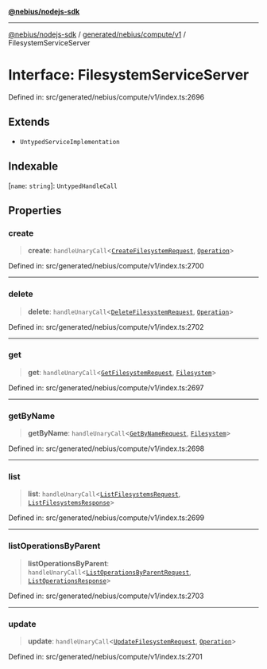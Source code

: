 [**@nebius/nodejs-sdk**](../../../../../README.md)

---

[@nebius/nodejs-sdk](../../../../../README.md) / [generated/nebius/compute/v1](../README.md) / FilesystemServiceServer

# Interface: FilesystemServiceServer

Defined in: src/generated/nebius/compute/v1/index.ts:2696

## Extends

- `UntypedServiceImplementation`

## Indexable

\[`name`: `string`\]: `UntypedHandleCall`

## Properties

### create

> **create**: `handleUnaryCall`\<[`CreateFilesystemRequest`](CreateFilesystemRequest.md), [`Operation`](../../../common/v1/interfaces/Operation.md)\>

Defined in: src/generated/nebius/compute/v1/index.ts:2700

---

### delete

> **delete**: `handleUnaryCall`\<[`DeleteFilesystemRequest`](DeleteFilesystemRequest.md), [`Operation`](../../../common/v1/interfaces/Operation.md)\>

Defined in: src/generated/nebius/compute/v1/index.ts:2702

---

### get

> **get**: `handleUnaryCall`\<[`GetFilesystemRequest`](GetFilesystemRequest.md), [`Filesystem`](Filesystem.md)\>

Defined in: src/generated/nebius/compute/v1/index.ts:2697

---

### getByName

> **getByName**: `handleUnaryCall`\<[`GetByNameRequest`](../../../common/v1/interfaces/GetByNameRequest.md), [`Filesystem`](Filesystem.md)\>

Defined in: src/generated/nebius/compute/v1/index.ts:2698

---

### list

> **list**: `handleUnaryCall`\<[`ListFilesystemsRequest`](ListFilesystemsRequest.md), [`ListFilesystemsResponse`](ListFilesystemsResponse.md)\>

Defined in: src/generated/nebius/compute/v1/index.ts:2699

---

### listOperationsByParent

> **listOperationsByParent**: `handleUnaryCall`\<[`ListOperationsByParentRequest`](ListOperationsByParentRequest.md), [`ListOperationsResponse`](../../../common/v1/interfaces/ListOperationsResponse.md)\>

Defined in: src/generated/nebius/compute/v1/index.ts:2703

---

### update

> **update**: `handleUnaryCall`\<[`UpdateFilesystemRequest`](UpdateFilesystemRequest.md), [`Operation`](../../../common/v1/interfaces/Operation.md)\>

Defined in: src/generated/nebius/compute/v1/index.ts:2701
